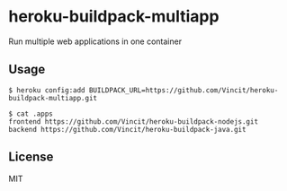 # heroku-buildpack-multiapp

Run multiple web applications in one container

## Usage

    $ heroku config:add BUILDPACK_URL=https://github.com/Vincit/heroku-buildpack-multiapp.git

    $ cat .apps
    frontend https://github.com/Vincit/heroku-buildpack-nodejs.git
    backend https://github.com/Vincit/heroku-buildpack-java.git

## License

MIT
